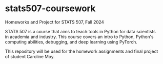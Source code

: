 # stats507-coursework
Homeworks and Project for STATS 507, Fall 2024

STATS 507 is a course that aims to teach tools in Python for data scientists in academia and industry. This course covers an intro to Python, Python's computing abilities, debugging, and deep learning using PyTorch. 

This repository will be used for the homework assignments and final project of student Caroline Moy. 
